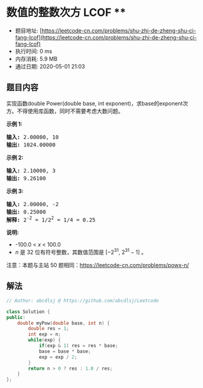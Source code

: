 # 数值的整数次方 LCOF **
- 题目地址: [https://leetcode-cn.com/problems/shu-zhi-de-zheng-shu-ci-fang-lcof](https://leetcode-cn.com/problems/shu-zhi-de-zheng-shu-ci-fang-lcof)
- 执行时间: 0 ms
- 内存消耗: 5.9 MB
- 通过日期: 2020-05-01 21:03

## 题目内容
<p>实现函数double Power(double base, int exponent)，求base的exponent次方。不得使用库函数，同时不需要考虑大数问题。</p>



<p><strong>示例 1:</strong></p>

<pre><strong>输入:</strong> 2.00000, 10
<strong>输出:</strong> 1024.00000
</pre>

<p><strong>示例 2:</strong></p>

<pre><strong>输入:</strong> 2.10000, 3
<strong>输出:</strong> 9.26100
</pre>

<p><strong>示例 3:</strong></p>

<pre><strong>输入:</strong> 2.00000, -2
<strong>输出:</strong> 0.25000
<strong>解释:</strong> 2<sup>-2</sup> = 1/2<sup>2</sup> = 1/4 = 0.25</pre>



<p><strong>说明:</strong></p>

<ul>
	<li>-100.0 < <em>x</em> < 100.0</li>
	<li><em>n</em> 是 32 位有符号整数，其数值范围是 [−2<sup>31</sup>, 2<sup>31 </sup>− 1] 。</li>
</ul>

<p>注意：本题与主站 50 题相同：<a href="https://leetcode-cn.com/problems/powx-n/">https://leetcode-cn.com/problems/powx-n/</a></p>


## 解法
```cpp
// Author: abcdlsj @ https://github.com/abcdlsj/Leetcode

class Solution {
public:
    double myPow(double base, int n) {
        double res = 1;
        int exp = n;
        while(exp) {
            if(exp & 1) res = res * base;
            base = base * base;
            exp = exp / 2;
        }
        return n > 0 ? res : 1.0 / res;
    }
};

```